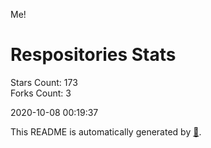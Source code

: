 Me!

# Respositories Stats
Stars Count: 173  
Forks Count: 3

2020-10-08 00:19:37  

This README is automatically generated by [🐰](https://github.com/rnitta/rnitta).
